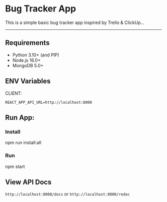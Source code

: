 # Bug Tracker App

This is a simple basic bug tracker app inspired by Trello & ClickUp...

---

<!-- NOTE: I'm currently busy implementing a server, tracker will be wonky until switch from JSON-server to FastAPI has been completed. For a working example, go to commit: [9e438b607f7cef298c17deec07f8bbb68d4c3cd4](https://github.com/WeebNetsu/bugtracker/commit/9e438b607f7cef298c17deec07f8bbb68d4c3cd4) -->

## Requirements

-   Python 3.10+ (and PIP)
-   Node.js 16.0+
-   MongoDB 5.0+

## ENV Variables

CLIENT:

```
REACT_APP_API_URL=http://localhost:8000
```

## Run App:

### Install

npm run install:all

### Run

npm start

## View API Docs

`http://localhost:8000/docs` or `http://localhost:8000/redoc`
